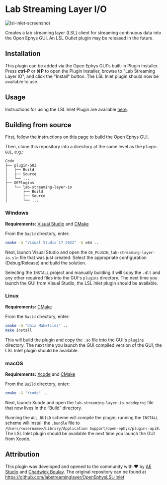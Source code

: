 ﻿# Lab Streaming Layer I/O

![lsl-inlet-screenshot](https://open-ephys.github.io/gui-docs/_images/lslinlet-01.png)

Creates a lab streaming layer (LSL) client for streaming continuous data into the Open Ephys GUI. An LSL Outlet plugin may be released in the future.

## Installation

This plugin can be added via the Open Ephys GUI's built-in Plugin Installer. Press **ctrl-P** or **⌘P** to open the Plugin Installer, browse to "Lab Streaming Layer IO", and click the "Install" button. The LSL Inlet plugin should now be available to use.


## Usage

Instructions for using the LSL Inlet Plugin are available [here](https://open-ephys.github.io/gui-docs/User-Manual/Plugins/LSL-Inlet.html).

## Building from source

First, follow the instructions on [this page](https://open-ephys.github.io/gui-docs/Developer-Guide/Compiling-the-GUI.html) to build the Open Ephys GUI.

Then, clone this repository into a directory at the same level as the `plugin-GUI`, e.g.:
 
```
Code
├── plugin-GUI
│   ├── Build
│   ├── Source
│   └── ...
├── OEPlugins
│   └── lab-streaming-layer-io
│       ├── Build
│       ├── Source
│       └── ...
```

### Windows

**Requirements:** [Visual Studio](https://visualstudio.microsoft.com/) and [CMake](https://cmake.org/install/)

From the `Build` directory, enter:

```bash
cmake -G "Visual Studio 17 2022" -A x64 ..
```

Next, launch Visual Studio and open the `OE_PLUGIN_lab-streaming-layer-io.sln` file that was just created. Select the appropriate configuration (Debug/Release) and build the solution.

Selecting the `INSTALL` project and manually building it will copy the `.dll` and any other required files into the GUI's `plugins` directory. The next time you launch the GUI from Visual Studio, the LSL Inlet plugin should be available.


### Linux

**Requirements:** [CMake](https://cmake.org/install/)

From the `Build` directory, enter:

```bash
cmake -G "Unix Makefiles" ..
make install
```

This will build the plugin and copy the `.so` file into the GUI's `plugins` directory. The next time you launch the GUI compiled version of the GUI, the LSL Inlet plugin should be available.


### macOS

**Requirements:** [Xcode](https://developer.apple.com/xcode/) and [CMake](https://cmake.org/install/)

From the `Build` directory, enter:

```bash
cmake -G "Xcode" ..
```

Next, launch Xcode and open the `lab-streaming-layer-io.xcodeproj` file that now lives in the “Build” directory.

Running the `ALL_BUILD` scheme will compile the plugin; running the `INSTALL` scheme will install the `.bundle` file to `/Users/<username>/Library/Application Support/open-ephys/plugins-api8`. The LSL Inlet plugin should be available the next time you launch the GUI from Xcode.

## Attribution

This plugin was developed and opened to the community with :heart: by [AE Studio](https://ae.studio/) and [Chadwick Boulay](https://github.com/cboulay). The original repository can be found at https://github.com/labstreaminglayer/OpenEphysLSL-Inlet